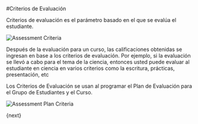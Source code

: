 <!-- add-breadcrumbs -->
#Criterios de Evaluación

Criterios de evaluación es el parámetro basado en el que se evalúa el estudiante.

<img class="screenshot" alt="Assessment Criteria" src="{{docs_base_url}}/v13/assets/img/education/assessment/assessment-criteria.png">

Después de la evaluación para un curso, las calificaciones obtenidas se ingresan en base a los criterios de evaluación. Por ejemplo, si la evaluación se llevó a cabo para el tema de la ciencia, entonces usted puede evaluar al estudiante en ciencia en varios criterios como la escritura, prácticas, presentación, etc

Los Criterios de Evaluación se usan al programar el Plan de Evaluación para el Grupo de Estudiantes y el Curso.

<img class="screenshot" alt="Assessment Plan Criteria" src="{{docs_base_url}}/v13/assets/img/education/assessment/assessment-plan-criteria.png">

{next}
